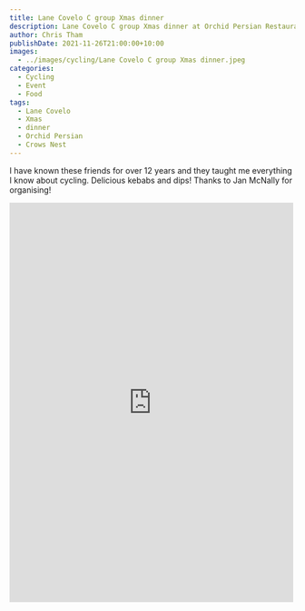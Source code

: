 ```yaml
---
title: Lane Covelo C group Xmas dinner
description: Lane Covelo C group Xmas dinner at Orchid Persian Restaurant.
author: Chris Tham
publishDate: 2021-11-26T21:00:00+10:00
images:
  - ../images/cycling/Lane Covelo C group Xmas dinner.jpeg
categories:
  - Cycling
  - Event
  - Food
tags:
  - Lane Covelo
  - Xmas
  - dinner
  - Orchid Persian
  - Crows Nest
---
```

I have known these friends for over 12 years and they taught me everything I know about cycling. Delicious kebabs and dips! Thanks to Jan McNally for organising!

<iframe src="https://www.facebook.com/plugins/post.php?href=https%3A%2F%2Fwww.facebook.com%2Fchris1.tham%2Fposts%2Fpfbid0Q37eWtEFc9GmTQyMa7v28ws6REqd5E7ENUkwZ5ZKjjfqpzC9PaSYnvouv6rgpM6ul&show_text=true&width=500" width="500" height="703" style="border:none;overflow:hidden" scrolling="no" frameborder="0" allowfullscreen="true" allow="autoplay; clipboard-write; encrypted-media; picture-in-picture; web-share"></iframe>
